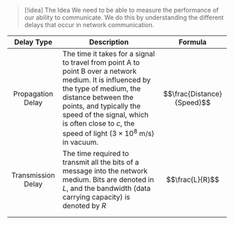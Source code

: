 
> [!idea] The Idea
> We need to be able to measure the performance of our ability to communicate. We do this by understanding the different delays that occur in network communication.

| Delay Type         | Description                                                                                                                                                                                                                                                                              | Formula                    |
| ------------------ | ---------------------------------------------------------------------------------------------------------------------------------------------------------------------------------------------------------------------------------------------------------------------------------------- | -------------------------- |
| <center>Propagation Delay</center>  | The time it takes for a signal to travel from point A to point B over a network medium. It is influenced by the type of medium, the distance between the points, and typically the speed of the signal, which is often close to $c$, the speed of light $(3 \times 10^8$ m/s) in vacuum. | $$\frac{Distance}{Speed}$$ |
| <center>Transmission Delay</center> | The time required to transmit all the bits of a message into the network medium. Bits are denoted in $L$, and the bandwidth (data carrying capacity) is denoted by $R$                                                                                                                   | $$\frac{L}{R}$$            |
|                    |                                                                                                                                                                                                                                                                                          |                            |
|                    |                                                                                                                                                                                                                                                                                          |                            |
 